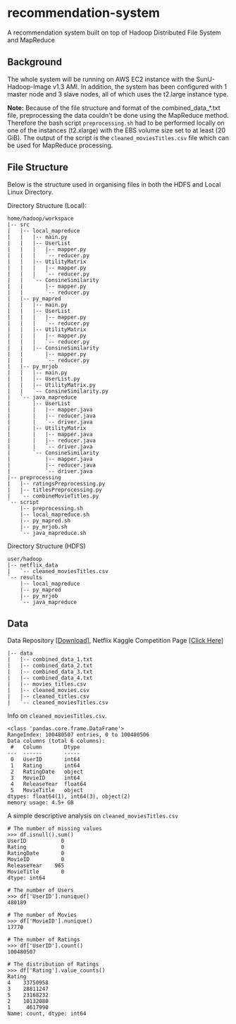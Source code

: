 # recommendation-system
A recommendation system built on top of Hadoop Distributed File System and MapReduce

## Background
The whole system will be running on AWS EC2 instance with the SunU-Hadoop-Image v1.3 AMI. In addition, the system has been configured with 1 master node and 3 slave nodes, all of which uses the t2.large instance type. 

**Note:** 
Because of the file structure and format of the combined_data_*.txt file, preprocessing the data couldn't be done using the MapReduce method. Therefore the bash script `preprocessing.sh` had to be performed locally on one of the instances (t2.xlarge) with the EBS volume size set to at least (20 GiB). The output of the script is the `cleaned_moviesTitles.csv` file which can be used for MapReduce processing.

## File Structure
Below is the structure used in organising files in both the HDFS and Local Linux Directory.

Directory Structure (Local):
```
home/hadoop/workspace
|-- src
|   |-- local_mapreduce
|   |   |-- main.py
|   |   |-- UserList
|   |   |   |-- mapper.py
|   |   |   `-- reducer.py
|   |   |-- UtilityMatrix
|   |   |   |-- mapper.py
|   |   |   `-- reducer.py
|   |   `-- ConsineSimilarity
|   |       |-- mapper.py
|   |       `-- reducer.py
|   |-- py_mapred
|   |   |-- main.py
|   |   |-- UserList
|   |   |   |-- mapper.py
|   |   |   `-- reducer.py
|   |   |-- UtilityMatrix
|   |   |   |-- mapper.py
|   |   |   `-- reducer.py
|   |   |-- ConsineSimilarity
|   |       |-- mapper.py
|   |       `-- reducer.py
|   |-- py_mrjob
|   |   |-- main.py
|   |   |-- UserList.py
|   |   |-- UtilityMatrix.py
|   |   `-- ConsineSimilarity.py
|   `-- java_mapreduce
|       |-- UserList
|       |   |-- mapper.java
|       |   |-- reducer.java
|       |   `-- driver.java
|       |-- UtilityMatrix
|       |   |-- mapper.java
|       |   |-- reducer.java
|       |   `-- driver.java
|       `-- ConsineSimilarity
|           |-- mapper.java
|           |-- reducer.java
|           `-- driver.java
|-- preprocessing
|   |-- ratingsPreprocessing.py
|   |-- titlesPreprocessing.py
|   `-- combineMovieTitles.py
`-- script
    |-- preprocessing.sh
    |-- local_mapreduce.sh
    |-- py_mapred.sh
    |-- py_mrjob.sh
    `-- java_mapreduce.sh
```

Directory Structure (HDFS)
```
user/hadoop
|-- netflix_data
|   `-- cleaned_moviesTitles.csv
`-- results
    |-- local_mapreduce
    |-- py_mapred
    |-- py_mrjob
    `-- java_mapreduce
```

## Data
Data Repository [[Download](https://netflix-big-data-assignment.s3.amazonaws.com/datafiles.zip)],
Netflix Kaggle Competition Page [[Click Here](https://www.kaggle.com/datasets/netflix-inc/netflix-prize-data)]
```
|-- data
|   |-- combined_data_1.txt
|   |-- combined_data_2.txt
|   |-- combined_data_3.txt
|   |-- combined_data_4.txt
|   |-- movies_titles.csv
|   |-- cleaned_movies.csv
|   |-- cleaned_titles.csv
|   `-- cleaned_moviesTitles.csv
```

Info on `cleaned_moviesTitles.csv`. 
```
<class 'pandas.core.frame.DataFrame'>
RangeIndex: 100480507 entries, 0 to 100480506
Data columns (total 6 columns):
 #   Column       Dtype  
---  ------       -----  
 0   UserID       int64  
 1   Rating       int64  
 2   RatingDate   object 
 3   MovieID      int64  
 4   ReleaseYear  float64
 5   MovieTitle   object 
dtypes: float64(1), int64(3), object(2)
memory usage: 4.5+ GB
```

A simple descriptive analysis on `cleaned_moviesTitles.csv`
```
# The number of missing values
>>> df.isnull().sum()
UserID           0
Rating           0
RatingDate       0
MovieID          0
ReleaseYear    965
MovieTitle       0
dtype: int64

# The number of Users
>>> df['UserID'].nunique()
480189

# The number of Movies
>>> df['MovieID'].nunique()
17770

# The number of Ratings
>>> df['UserID'].count()
100480507

# The distribution of Ratings
>>> df['Rating'].value_counts()
Rating
4    33750958
3    28811247
5    23168232
2    10132080
1     4617990
Name: count, dtype: int64
```

